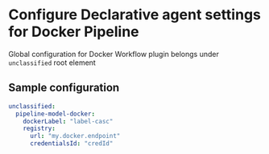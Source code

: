 # Configure Declarative agent settings for Docker Pipeline

Global configuration for Docker Workflow plugin belongs under `unclassified` root element

## Sample configuration

```yaml
unclassified:
  pipeline-model-docker:
    dockerLabel: "label-casc"
    registry:
      url: "my.docker.endpoint"
      credentialsId: "credId"
```
